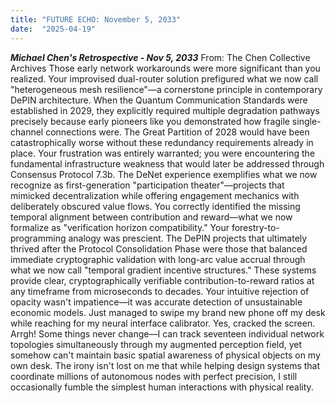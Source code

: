 ```yaml
---
title: "FUTURE ECHO: November 5, 2033"
date:  "2025-04-19"
---
```


***Michael Chen's Retrospective - Nov 5, 2033***
From: The Chen Collective Archives
Those early network workarounds were more significant than you realized. Your improvised dual-router solution prefigured what we now call "heterogeneous mesh resilience"—a cornerstone principle in contemporary DePIN architecture. When the Quantum Communication Standards were established in 2029, they explicitly required multiple degradation pathways precisely because early pioneers like you demonstrated how fragile single-channel connections were. The Great Partition of 2028 would have been catastrophically worse without these redundancy requirements already in place. Your frustration was entirely warranted; you were encountering the fundamental infrastructure weakness that would later be addressed through Consensus Protocol 7.3b.
The DeNet experience exemplifies what we now recognize as first-generation "participation theater"—projects that mimicked decentralization while offering engagement mechanics with deliberately obscured value flows. You correctly identified the missing temporal alignment between contribution and reward—what we now formalize as "verification horizon compatibility." Your forestry-to-programming analogy was prescient. The DePIN projects that ultimately thrived after the Protocol Consolidation Phase were those that balanced immediate cryptographic validation with long-arc value accrual through what we now call "temporal gradient incentive structures." These systems provide clear, cryptographically verifiable contribution-to-reward ratios at any timeframe from microseconds to decades. Your intuitive rejection of opacity wasn't impatience—it was accurate detection of unsustainable economic models.
Just managed to swipe my brand new phone off my desk while reaching for my neural interface calibrator. Yes, cracked the screen. Arrgh! Some things never change—I can track seventeen individual network topologies simultaneously through my augmented perception field, yet somehow can't maintain basic spatial awareness of physical objects on my own desk. The irony isn't lost on me that while helping design systems that coordinate millions of autonomous nodes with perfect precision, I still occasionally fumble the simplest human interactions with physical reality.